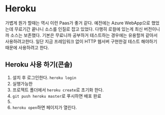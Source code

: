 # Heroku
가볍게 뭔가 할때는 역시 이런 Paas가 좋거 같다. 예전에는 Azure WebApp으로 했었는데 무료기간 끝나니 소스를 인질로 잡고 있었다. 다행히 로컬에 있는게 최신 버전이니까 소스는 보존했다. 기본은 무료니까 공부하거 테스트하는 경우에는 유용할꺼 같아서 사용하려고한다. 일단 지금 프레임워크 없이 HTTP 웹서버 구현한걸 테스트 해야하기 때문에 사용하려고 한다. 

## Heroku 사용 하기(콘솔)
1. 설치 후 로그인한다. `heroku login`
2. 실행가능한  
2. 프로젝트 폴더에서 `heroku create`로 초기화 한다.
3. `git push heroku master`로 푸시하면 배포 완료
5.
4. `heroku open`하면 페이지가 열린다.
